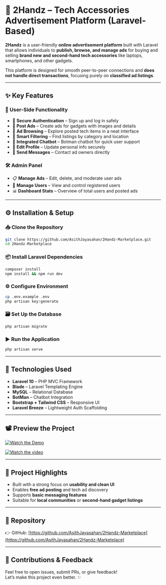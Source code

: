 
# 📱 2Handz – Tech Accessories Advertisement Platform (Laravel-Based)

**2Handz** is a user-friendly **online advertisement platform** built with Laravel that allows individuals to **publish, browse, and manage ads** for buying and selling **brand new and second-hand tech accessories** like laptops, smartphones, and other gadgets.

This platform is designed for smooth peer-to-peer connections and **does not handle direct transactions**, focusing purely on **classified ad listings**.

---

## ✨ Key Features

### 👤 User-Side Functionality
- 🔐 **Secure Authentication** – Sign up and log in safely
- 📢 **Post Ads** – Create ads for gadgets with images and details
- 👀 **Ad Browsing** – Explore posted tech items in a neat interface
- 🔎 **Smart Filtering** – Find listings by category and location
- 🤖 **Integrated Chatbot** – Botman chatbot for quick user support
- 📝 **Edit Profile** – Update personal info securely
- 💬 **Send Messages** – Contact ad owners directly

### 🛠️ Admin Panel
- 📋 **Manage Ads** – Edit, delete, and moderate user ads
- 👥 **Manage Users** – View and control registered users
- 📊 **Dashboard Stats** – Overview of total users and posted ads

---

## ⚙️ Installation & Setup

### 📥 Clone the Repository

```bash
git clone https://github.com/AsithJayasahan/2Handz-Marketplace.git
cd 2Handz-Marketplace
```

### 📦 Install Laravel Dependencies

```bash
composer install
npm install && npm run dev
```

### ⚙️ Configure Environment

```bash
cp .env.example .env
php artisan key:generate
```

### 🗃️ Set Up the Database

```bash
php artisan migrate
```

### ▶️ Run the Application

```bash
php artisan serve
```

---

## 🧰 Technologies Used

- **Laravel 10** – PHP MVC Framework  
- **Blade** – Laravel Templating Engine  
- **MySQL** – Relational Database  
- **BotMan** – Chatbot Integration  
- **Bootstrap + Tailwind CSS** – Responsive UI  
- **Laravel Breeze** – Lightweight Auth Scaffolding  

---

## 📽️ Preview the Project

[![Watch the Demo](https://i9.ytimg.com/vi_webp/uiW79yKqJZc/mq1.webp?sqp=COCmxr4G-oaymwEmCMACELQB8quKqQMa8AEB-AH-CYAC0AWKAgwIABABGH8gKyghMA8=&rs=AOn4CLBesv35JsG1wmV8ik0zcDQ9KpOvRQ)](https://youtu.be/uiW79yKqJZc?si=9thYoFp-XZO-ARs6)

[![Watch the video](https://img.youtube.com/vi/VIDEO_ID_HERE/0.jpg)](2Handz.mkv)

---

## 📌 Project Highlights

- Built with a strong focus on **usability and clean UI**
- Enables **free ad posting** and tech ad discovery
- Supports **basic messaging features**
- Suitable for **local communities** or **second-hand gadget listings**

---

## 📂 Repository

👉 GitHub: [https://github.com/AsithJayasahan/2Handz-Marketplace](https://github.com/AsithJayasahan/2Handz-Marketplace)

---

## 🙌 Contributions & Feedback

Feel free to open issues, submit PRs, or give feedback!  
Let’s make this project even better. ✨
